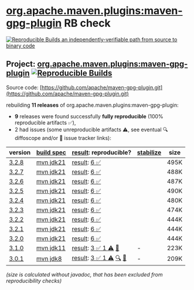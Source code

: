 [org.apache.maven.plugins:maven-gpg-plugin](https://central.sonatype.com/artifact/org.apache.maven.plugins/maven-gpg-plugin/versions) RB check
=======

[![Reproducible Builds](https://reproducible-builds.org/images/logos/rb.svg) an independently-verifiable path from source to binary code](https://reproducible-builds.org/)

## Project: [org.apache.maven.plugins:maven-gpg-plugin](https://central.sonatype.com/artifact/org.apache.maven.plugins/maven-gpg-plugin/versions) [![Reproducible Builds](https://img.shields.io/endpoint?url=https://raw.githubusercontent.com/jvm-repo-rebuild/reproducible-central/master/content/org/apache/maven/plugins/maven-gpg-plugin/badge.json)](https://github.com/jvm-repo-rebuild/reproducible-central/blob/master/content/org/apache/maven/plugins/maven-gpg-plugin/README.md)

Source code: [https://github.com/apache/maven-gpg-plugin.git](https://github.com/apache/maven-gpg-plugin.git)

rebuilding **11 releases** of org.apache.maven.plugins:maven-gpg-plugin:
- **9** releases were found successfully **fully reproducible** (100% reproducible artifacts :white_check_mark:),
- 2 had issues (some unreproducible artifacts :warning:, see eventual :mag: diffoscope and/or :memo: issue tracker links):

| version | [build spec](/BUILDSPEC.md) | [result](https://reproducible-builds.org/docs/jvm/): reproducible? | [stabilize](https://github.com/google/oss-rebuild/blob/main/cmd/stabilize/README.md) | size |
| -- | --------- | ------ | ------ | -- |
| [3.2.8](https://central.sonatype.com/artifact/org.apache.maven.plugins/maven-gpg-plugin/3.2.8/pom) | [mvn jdk21](maven-gpg-plugin-3.2.8.buildspec) | [result](maven-gpg-plugin-3.2.8.buildinfo): [6 :white_check_mark: ](maven-gpg-plugin-3.2.8.buildcompare) | | 495K |
| [3.2.7](https://central.sonatype.com/artifact/org.apache.maven.plugins/maven-gpg-plugin/3.2.7/pom) | [mvn jdk21](maven-gpg-plugin-3.2.7.buildspec) | [result](maven-gpg-plugin-3.2.7.buildinfo): [6 :white_check_mark: ](maven-gpg-plugin-3.2.7.buildcompare) | | 488K |
| [3.2.6](https://central.sonatype.com/artifact/org.apache.maven.plugins/maven-gpg-plugin/3.2.6/pom) | [mvn jdk21](maven-gpg-plugin-3.2.6.buildspec) | [result](maven-gpg-plugin-3.2.6.buildinfo): [6 :white_check_mark: ](maven-gpg-plugin-3.2.6.buildcompare) | | 487K |
| [3.2.5](https://central.sonatype.com/artifact/org.apache.maven.plugins/maven-gpg-plugin/3.2.5/pom) | [mvn jdk21](maven-gpg-plugin-3.2.5.buildspec) | [result](maven-gpg-plugin-3.2.5.buildinfo): [6 :white_check_mark: ](maven-gpg-plugin-3.2.5.buildcompare) | | 490K |
| [3.2.4](https://central.sonatype.com/artifact/org.apache.maven.plugins/maven-gpg-plugin/3.2.4/pom) | [mvn jdk21](maven-gpg-plugin-3.2.4.buildspec) | [result](maven-gpg-plugin-3.2.4.buildinfo): [6 :white_check_mark: ](maven-gpg-plugin-3.2.4.buildcompare) | | 480K |
| [3.2.3](https://central.sonatype.com/artifact/org.apache.maven.plugins/maven-gpg-plugin/3.2.3/pom) | [mvn jdk21](maven-gpg-plugin-3.2.3.buildspec) | [result](maven-gpg-plugin-3.2.3.buildinfo): [6 :white_check_mark: ](maven-gpg-plugin-3.2.3.buildcompare) | | 474K |
| [3.2.2](https://central.sonatype.com/artifact/org.apache.maven.plugins/maven-gpg-plugin/3.2.2/pom) | [mvn jdk21](maven-gpg-plugin-3.2.2.buildspec) | [result](maven-gpg-plugin-3.2.2.buildinfo): [6 :white_check_mark: ](maven-gpg-plugin-3.2.2.buildcompare) | | 444K |
| [3.2.1](https://central.sonatype.com/artifact/org.apache.maven.plugins/maven-gpg-plugin/3.2.1/pom) | [mvn jdk21](maven-gpg-plugin-3.2.1.buildspec) | [result](maven-gpg-plugin-3.2.1.buildinfo): [6 :white_check_mark: ](maven-gpg-plugin-3.2.1.buildcompare) | | 444K |
| [3.2.0](https://central.sonatype.com/artifact/org.apache.maven.plugins/maven-gpg-plugin/3.2.0/pom) | [mvn jdk21](maven-gpg-plugin-3.2.0.buildspec) | [result](maven-gpg-plugin-3.2.0.buildinfo): [6 :white_check_mark: ](maven-gpg-plugin-3.2.0.buildcompare) | | 444K |
| [3.1.0](https://central.sonatype.com/artifact/org.apache.maven.plugins/maven-gpg-plugin/3.1.0/pom) | [mvn jdk11](maven-gpg-plugin-3.1.0.buildspec) | [result](maven-gpg-plugin-3.1.0.buildinfo): [3 :white_check_mark:  1 :warning:](maven-gpg-plugin-3.1.0.buildcompare) [:memo:](https://issues.apache.org/jira/browse/MGPG-98) | - | 223K |
| [3.0.1](https://central.sonatype.com/artifact/org.apache.maven.plugins/maven-gpg-plugin/3.0.1/pom) | [mvn jdk8](maven-gpg-plugin-3.0.1.buildspec) | [result](maven-gpg-plugin-3.0.1.buildinfo): [3 :white_check_mark:  1 :warning:](maven-gpg-plugin-3.0.1.buildcompare) [:mag:](maven-gpg-plugin-3.0.1.diffoscope) [:memo:](https://issues.apache.org/jira/browse/MGPG-98) | - | 209K |

<i>(size is calculated without javadoc, that has been excluded from reproducibility checks)</i>
